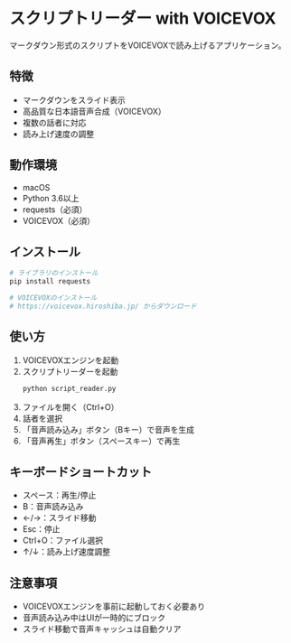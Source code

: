 # スクリプトリーダー with VOICEVOX
マークダウン形式のスクリプトをVOICEVOXで読み上げるアプリケーション。

## 特徴
- マークダウンをスライド表示
- 高品質な日本語音声合成（VOICEVOX）
- 複数の話者に対応
- 読み上げ速度の調整

## 動作環境
- macOS
- Python 3.6以上
- requests（必須）
- VOICEVOX（必須）

## インストール
```bash
# ライブラリのインストール
pip install requests

# VOICEVOXのインストール
# https://voicevox.hiroshiba.jp/ からダウンロード
```

## 使い方
1. VOICEVOXエンジンを起動
2. スクリプトリーダーを起動
   ```bash
   python script_reader.py
   ```
3. ファイルを開く（Ctrl+O）
4. 話者を選択
5. 「音声読み込み」ボタン（Bキー）で音声を生成
6. 「音声再生」ボタン（スペースキー）で再生

## キーボードショートカット
- スペース：再生/停止
- B：音声読み込み
- ←/→：スライド移動
- Esc：停止
- Ctrl+O：ファイル選択
- ↑/↓：読み上げ速度調整

## 注意事項
- VOICEVOXエンジンを事前に起動しておく必要あり
- 音声読み込み中はUIが一時的にブロック
- スライド移動で音声キャッシュは自動クリア